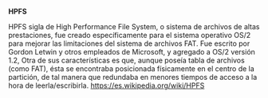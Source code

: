 
**HPFS**

HPFS sigla de High Performance File System, o sistema de archivos de altas prestaciones, 
fue creado específicamente para el sistema operativo OS/2 para mejorar las limitaciones del sistema de archivos FAT.
Fue escrito por Gordon Letwin y otros empleados de Microsoft, y agregado a OS/2 versión 1.2,
Otra de sus características es que, aunque poseía tabla de archivos (como FAT), ésta se encontraba posicionada físicamente en el centro de la partición, de tal manera que redundaba en menores tiempos de acceso a la hora de leerla/escribirla.
https://es.wikipedia.org/wiki/HPFS
